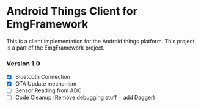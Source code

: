 # Android Things Client for EmgFramework

This is a client implementation for the Android things platform.
This project is a part of the EmgFramework project.

### Version 1.0

- [x] Bluetooth Connection
- [x] OTA Update mechanism
- [ ] Sensor Reading from ADC
- [ ] Code Cleanup (Remove debugging stuff + add Dagger)
